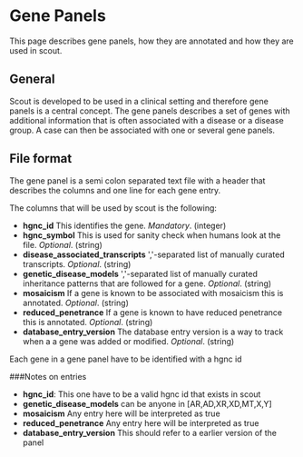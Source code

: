 # Gene Panels

This page describes gene panels, how they are annotated and how they are used in scout.

## General

Scout is developed to be used in a clinical setting and therefore gene panels is a central concept. The gene panels describes a set of genes with additional information that is often associated with a disease or a disease group.
A case can then be associated with one or several gene panels.

## File format

The gene panel is a semi colon separated text file with a header that describes the columns and one line for each gene entry.

The columns that will be used by scout is the following:

- **hgnc_id** This identifies the gene. *Mandatory*. (integer)
- **hgnc_symbol** This is used for sanity check when humans look at the file. *Optional*. (string)
- **disease_associated_transcripts** ','-separated list of manually curated transcripts. *Optional*. (string)
- **genetic_disease_models** ','-separated list of manually curated inheritance patterns that are followed for a gene. *Optional*. (string)
- **mosaicism** If a gene is known to be associated with mosaicism this is annotated. *Optional*. (string)
- **reduced_penetrance** If a gene is known to have reduced penetrance this is annotated. *Optional*. (string)
- **database_entry_version** The database entry version is a way to track when a a gene was added or modified. *Optional*. (string)

Each gene in a gene panel have to be identified with a hgnc id


###Notes on entries

- **hgnc_id**: This one have to be a valid hgnc id that exists in scout
- **genetic_disease_models** can be anyone in [AR,AD,XR,XD,MT,X,Y]
- **mosaicism** Any entry here will be interpreted as true
- **reduced_penetrance** Any entry here will be interpreted as true
- **database_entry_version** This should refer to a earlier version of the panel

